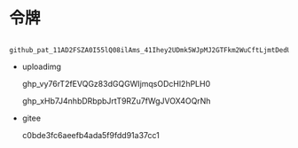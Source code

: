 # 令牌

       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

* uploadimg

  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

  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

* gitee 

  c0bde3fc6aeefb4ada5f9fdd91a37cc1

